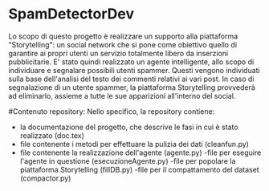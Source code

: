 # SpamDetectorDev
Lo scopo di questo progetto è realizzare un supporto alla piattaforma "Storytelling": un social network che
si pone come obiettivo quello di garantire ai propri utenti un servizio totalmente libero da inserzioni pubblicitarie.
E' stato quindi realizzato un agente intelligente, allo scopo di individuare e segnalare possibili utenti spammer.
Questi vengono individuati sulla base dell'analisi del testo dei commenti relativi ai vari post. 
In caso di segnalazione di un utente spammer, la piattaforma Storytelling provvederà ad eliminarlo, assieme
a tutte le sue apparizioni all'interno del social.

#Contenuto repository:
Nello specifico, la repository contiene:
- la documentazione del progetto, che descrive le fasi in cui è stato realizzato (doc.tex)
- file contenente i metodi per effettuare la pulizia dei dati (cleanfun.py)
- file contenente la realizzazione dell'agente (agente.py)
-file per eseguire l'agente in questione (esecuzioneAgente.py)
-file per popolare la piattaforma Storytelling (fillDB.py)
-file per il compattamento del dataset (compactor.py)


